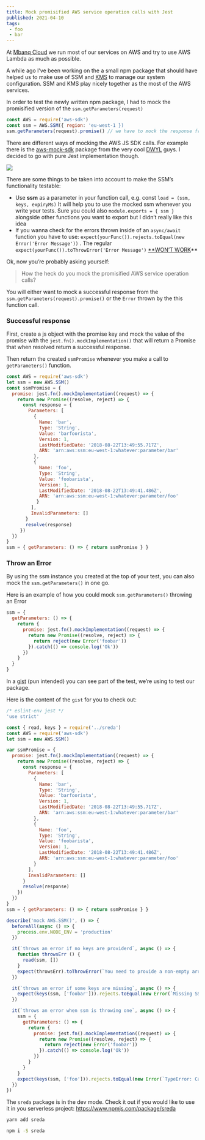 ```yaml
---
title: Mock promisified AWS service operation calls with Jest
published: 2021-04-10
tags:
 - foo
 - bar
---
```


At [Mbanq Cloud](https://mbanq.com/cloud) we run most of our services on AWS and try to use AWS Lambda as much as possible.

A while ago I’ve been working on the a small npm package that should have helped us to make use of SSM and [KMS](https://aws.amazon.com/kms/) to manage our system configuration. SSM and KMS play nicely together as the most of the AWS services.

In order to test the newly written npm package, I had to mock the promisified version of the `ssm.getParameters(request)`

```js
const AWS = require('aws-sdk')
const ssm = AWS.SSM({ region: 'eu-west-1 })
ssm.getParameters(request).promise() // we have to mock the response from this call
```

There are different ways of mocking the AWS JS SDK calls. For example there is the [aws-mock-sdk](https://github.com/dwyl/aws-sdk-mock) package from the very cool [DWYL](https://dwyl.com/) guys. I decided to go with pure Jest implementation though.

![](https://cdn-images-1.medium.com/max/2000/1*yZyG4rhfvTehkTsKtLxD9Q.png)

There are some things to be taken into account to make the SSM’s functionality testable:

- Use **ssm** as a parameter in your function call, e.g. const `load = (ssm, keys, expiryMs)` It will help you to use the mocked ssm whenever you write your tests. Sure you could also `module.exports = { ssm }` alongside other functions you want to export but I didn’t really like this idea
- If you wanna check for the errors thrown inside of an `async/await` function you have to use: `expect(yourFunc()).rejects.toEqual(new Error('Error Message'))` . The regular `expect(yourFunc()).toThrowError('Error Message')` [**WON’T WORK](https://github.com/facebook/jest/issues/1700#issuecomment-377890222)**

Ok, now you’re probably asking yourself:
> How the heck do you mock the promisified AWS service operation calls?

You will either want to mock a successful response from the `ssm.getParameters(request).promise()` or the `Error` thrown by the this function call.

### Successful response
First, create a js object with the promise key and mock the value of the promise with the `jest.fn().mockImplementation()` that will return a Promise that when resolved return a successful response.

Then return the created `ssmPromise` whenever you make a call to `getParameters()` function.

```js
const AWS = require('aws-sdk')
let ssm = new AWS.SSM()
const ssmPromise = {
  promise: jest.fn().mockImplementation((request) => {
    return new Promise((resolve, reject) => {
      const response = {
        Parameters: [
          {
            Name: 'bar',
            Type: 'String',
            Value: 'barfoorista',
            Version: 1,
            LastModifiedDate: '2018-08-22T13:49:55.717Z',
            ARN: 'arn:aws:ssm:eu-west-1:whatever:parameter/bar'
          },
          {
            Name: 'foo',
            Type: 'String',
            Value: 'foobarista',
            Version: 1,
            LastModifiedDate: '2018-08-22T13:49:41.486Z',
            ARN: 'arn:aws:ssm:eu-west-1:whatever:parameter/foo'
           }
         ],
         InvalidParameters: []
       }
       resolve(response)
     })
  })
}
ssm = { getParameters: () => { return ssmPromise } }
```

### Throw an Error

By using the ssm instance you created at the top of your test, you can also mock the `ssm.getParameters()` in one go.

Here is an example of how you could mock `ssm.getParameters()` throwing an Error

```js
ssm = {
  getParameters: () => {
    return {
      promise: jest.fn().mockImplementation((request) => {
        return new Promise((resolve, reject) => {
          return reject(new Error('foobar'))
        }).catch(() => console.log('Ok'))
      })
    }
  }
}
```

In a [gist](https://gist.github.com/igorkosta/6dae64ca2ababed7bec95255b2252842#file-sreda-test-js) (pun intended) you can see part of the test, we’re using to test our package.

Here is the content of the `gist` for you to check out:
```js
/* eslint-env jest */
'use strict'

const { read, keys } = require('../sreda')
const AWS = require('aws-sdk')
let ssm = new AWS.SSM()

var ssmPromise = {
  promise: jest.fn().mockImplementation((request) => {
    return new Promise((resolve, reject) => {
      const response = {
        Parameters: [
          {
            Name: 'bar',
            Type: 'String',
            Value: 'barfoorista',
            Version: 1,
            LastModifiedDate: '2018-08-22T13:49:55.717Z',
            ARN: 'arn:aws:ssm:eu-west-1:whatever:parameter/bar'
          },
          {
            Name: 'foo',
            Type: 'String',
            Value: 'foobarista',
            Version: 1,
            LastModifiedDate: '2018-08-22T13:49:41.486Z',
            ARN: 'arn:aws:ssm:eu-west-1:whatever:parameter/foo'
          }
        ],
        InvalidParameters: []
      }
      resolve(response)
    })
  })
}
ssm = { getParameters: () => { return ssmPromise } }

describe('mock AWS.SSM()', () => {
  beforeAll(async () => {
    process.env.NODE_ENV = 'production'
  })

  it(`throws an error if no keys are providerd`, async () => {
    function throwsErr () {
      read(ssm, [])
    }
    expect(throwsErr).toThrowError(`You need to provide a non-empty array of config keys`)
  })

  it(`throws an error if some keys are missing`, async () => {
    expect(keys(ssm, ['foobar'])).rejects.toEqual(new Error(`Missing SSM Parameter Store keys: foobar`))
  })

  it(`throws an error when ssm is throwing one`, async () => {
    ssm = {
      getParameters: () => {
        return {
          promise: jest.fn().mockImplementation((request) => {
            return new Promise((resolve, reject) => {
              return reject(new Error('foobar'))
            }).catch(() => console.log('Ok'))
          })
        }
      }
    }
    expect(keys(ssm, ['foo'])).rejects.toEqual(new Error(`TypeError: Cannot destructure property \`Parameters\` of 'undefined' or 'null'.`))
  })
})
```

The `sreda` package is in the dev mode. Check it out if you would like to use
it in you serverless project: https://www.npmjs.com/package/sreda

```bash
yarn add sreda

npm i -S sreda
```
